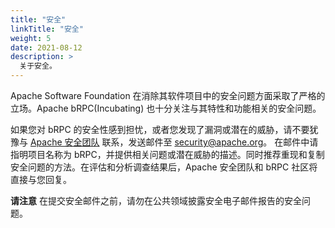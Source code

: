 ```yaml
---
title: "安全"
linkTitle: "安全"
weight: 5
date: 2021-08-12
description: >
  关于安全。
---
```

Apache Software Foundation 在消除其软件项目中的安全问题方面采取了严格的立场。Apache bRPC(Incubating) 也十分关注与其特性和功能相关的安全问题。

如果您对 bRPC 的安全性感到担忧，或者您发现了漏洞或潜在的威胁，请不要犹豫与 [Apache 安全团队](http://www.apache.org/security/) 联系，发送邮件至 [security@apache.org](mailto:security@apache.org)。 在邮件中请指明项目名称为 bRPC，并提供相关问题或潜在威胁的描述。同时推荐重现和复制安全问题的方法。在评估和分析调查结果后，Apache 安全团队和 bRPC 社区将直接与您回复。

**请注意** 在提交安全邮件之前，请勿在公共领域披露安全电子邮件报告的安全问题。
